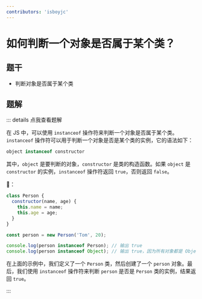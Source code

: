 ```yaml
---
contributors: 'isboyjc'
---
```


# 如何判断一个对象是否属于某个类？

## 题干

- 判断对象是否属于某个类

## 题解

::: details 点我查看题解

在 JS 中，可以使用 `instanceof` 操作符来判断一个对象是否属于某个类。`instanceof` 操作符可以用于判断一个对象是否是某个类的实例，它的语法如下：

```js
object instanceof constructor
```

其中，`object` 是要判断的对象，`constructor` 是类的构造函数。如果 `object` 是 `constructor` 的实例，`instanceof` 操作符返回 `true`，否则返回 `false`。


🌰：

```js
class Person {
  constructor(name, age) {
    this.name = name;
    this.age = age;
  }
}

const person = new Person('Tom', 20);

console.log(person instanceof Person); // 输出 true
console.log(person instanceof Object); // 输出 true，因为所有对象都是 Object 类的实例
```

在上面的示例中，我们定义了一个 `Person` 类，然后创建了一个 `person` 对象。最后，我们使用 `instanceof` 操作符来判断 `person` 是否是 `Person` 类的实例，结果返回 `true`。

:::

